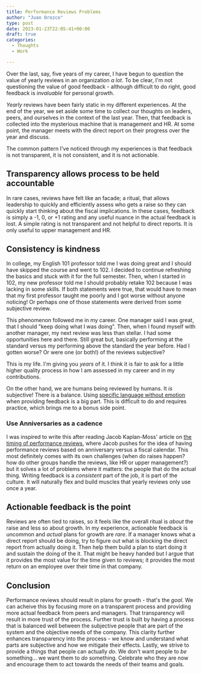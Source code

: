 ```yaml
---
title: Performance Reviews Problems
author: "Juan Orozco"
type: post
date: 2023-01-23T22:05:41+00:00
draft: true
categories:
  - Thoughts
  - Work

---
```


Over the last, say, five years of my career, I have begun to question the value of yearly reviews in an organization *a lot*. To be clear, I'm not questioning the value of good feedback - although difficult to do right, good feedback is _invaluable_ for personal growth.

_Yearly_ reviews have been fairly static in my different experiences. At the end of the year, we set aside some time to collect our thoughts on leaders, peers, and ourselves in the context of the last year. Then, that feedback is collected into the mysterious machine that is management and HR. At some point, the manager meets with the direct report on their progress over the year and discuss.

The common pattern I've noticed through my experiences is that feedback is not transparent, it is not consistent, and it is not actionable.

## Transparency allows process to be held accountable

In rare cases, reviews have felt like an facade; a ritual, that allows leadership to quickly and efficiently assess who gets a raise so they can quickly start thinking about the fiscal implications. In these cases, feedback is simply a -1, 0, or +1 rating and any useful nuance in the actual feedback is lost. A simple rating is not transparent and not helpful to direct reports. It is only useful to upper management and HR.

## Consistency is kindness

In college, my English 101 professor told me I was doing great and I should have skipped the course and went to 102. I decided to continue refreshing the basics and stuck with it for the full semester. Then, when I started in 102, my new professor told me I should probably retake 102 because I was lacking in some skills. If both statements were true, that would have to mean that my first professor taught me poorly and I got worse without anyone noticing! Or perhaps one of those statements were derived from some subjective review. 

This phenomenon followed me in my career. One manager said I was great, that I should "keep doing what I was doing". Then, when I found myself with another manager, my next review was less than stellar. I had some opportunities here and there. Still great but, basically performing at the standard versus my performing above the standard the year before. Had I gotten worse? Or were one (or both!) of the reviews subjective? 

This is my life. I'm giving you *years* of it. I think it is fair to ask for a little higher quality process in how I am assessed in my career and in my contributions.

On the other hand, we are humans being reviewed by humans. It *is* subjective! There is a balance. Using [specific language without emotion](https://lattice.com/library/how-to-write-more-effective-performance-review-comments) when providing feedback is a big part. This is difficult to do and requires practice, which brings me to a bonus side point.

### Use Anniversaries as a cadence

I was inspired to write this after reading Jacob Kaplan-Moss' article on [the timing of performance reviews](https://jacobian.org/2022/oct/25/against-performance-seasons/), where Jacob pushes for the idea of having performance reviews based on anniversary versus a fiscal calendar. This most definitely comes with its own challenges (when do raises happen? how do other groups handle the reviews, like HR or upper management?) but it solves a lot of problems where it matters: the people that do the actual thing. Writing feedback is a _consistent_ part of the job, it is part of the culture. It will naturally flex and build muscles that yearly reviews only use once a year.

## Actionable feedback is the point

Reviews are often tied to raises, so it feels like the overall ritual is _about_ the raise and less so about growth. In my experience, actionable feedback is uncommon and *actual* plans for growth are _rare_. If a manager knows what a direct report should be doing, try to figure out what is blocking the direct report from actually doing it. Then help them build a plan to start doing it and sustain the doing of the it. That might be heavy handed but I argue that it provides the most value for the time given to reviews; it provides the most return on an employee over their time in that company.

## Conclusion

Performance reviews should result in plans for growth - that's the *goal*. We can acheive this by focusing more on a transparent process and providing more actual feedback from peers and managers. That transparency will result in more trust of the process. Further trust is built by having a process that is balanced well between the subjective people that are part of the system and the objective needs of the company. This clarity further enhances transparency into the process - we know and understand what parts are subjective and how we mitigate their effects. Lastly, we strive to provide a things that people can actually *do*. We don't want people to *be* something... we want them to *do* something. Celebrate who they are now and encourage them to act towards the needs of their teams and goals.
